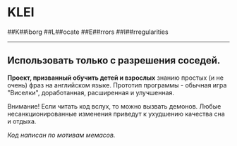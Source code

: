 # KLEI
##K##iborg ##L##ocate ##E##rrors ##I##rregularities
____

## Использовать только с разрешения соседей.

**Проект, призванный обучить детей и взрослых** знанию простых (и не очень) фраз на английском языке. Прототип программы - обычная игра "Виселки", доработанная, расширенная и улучшенная.

Внимание! Если читать код вслух, то можно вызвать демонов. Любые несанкционированные изменения приведут к ухудшению качества сна и отдыха.

*Код написан по мотивам мемасов.*


